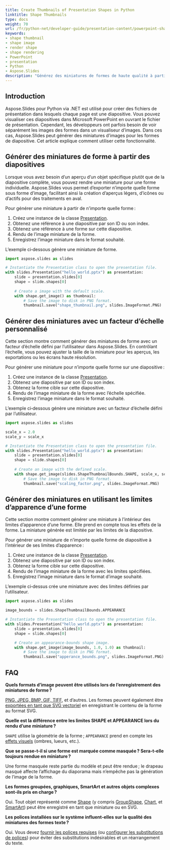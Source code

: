 ```yaml
---
title: Create Thumbnails of Presentation Shapes in Python
linktitle: Shape Thumbnails
type: docs
weight: 70
url: /fr/python-net/developer-guide/presentation-content/powerpoint-shapes/create-shape-thumbnails/
keywords:
- shape thumbnail
- shape image
- render shape
- shape rendering
- PowerPoint
- presentation
- Python
- Aspose.Slides
description: "Générez des miniatures de formes de haute qualité à partir de diapositives PowerPoint et OpenDocument avec Aspose.Slides pour Python via .NET – créez et exportez facilement des miniatures de présentations."
---
```


## **Introduction**

Aspose.Slides pour Python via .NET est utilisé pour créer des fichiers de présentation dans lesquels chaque page est une diapositive. Vous pouvez visualiser ces diapositives dans Microsoft PowerPoint en ouvrant le fichier de présentation. Cependant, les développeurs ont parfois besoin de voir séparément les images des formes dans un visualiseur d’images. Dans ces cas, Aspose.Slides peut générer des miniatures d’images pour les formes de diapositive. Cet article explique comment utiliser cette fonctionnalité.

## **Générer des miniatures de forme à partir des diapositives**

Lorsque vous avez besoin d’un aperçu d’un objet spécifique plutôt que de la diapositive complète, vous pouvez rendre une miniature pour une forme individuelle. Aspose.Slides vous permet d’exporter n’importe quelle forme sous forme d’image, facilitant ainsi la création d’aperçus légers, d’icônes ou d’actifs pour des traitements en aval.

Pour générer une miniature à partir de n’importe quelle forme :

1. Créez une instance de la classe [Presentation](https://reference.aspose.com/slides/python-net/aspose.slides/presentation/).
1. Obtenez une référence à une diapositive par son ID ou son index.
1. Obtenez une référence à une forme sur cette diapositive.
1. Rendu de l’image miniature de la forme.
1. Enregistrez l’image miniature dans le format souhaité.

L’exemple ci‑dessous génère une miniature de forme.

```py
import aspose.slides as slides

# Instantiate the Presentation class to open the presentation file.
with slides.Presentation("hello_world.pptx") as presentation:
    slide = presentation.slides[0]
    shape = slide.shapes[0]
    
    # Create a image with the default scale.
    with shape.get_image() as thumbnail:
        # Save the image to disk in PNG format.
        thumbnail.save("shape_thumbnail.png", slides.ImageFormat.PNG)
```

## **Générer des miniatures avec un facteur d’échelle personnalisé**

Cette section montre comment générer des miniatures de forme avec un facteur d’échelle défini par l’utilisateur dans Aspose.Slides. En contrôlant l’échelle, vous pouvez ajuster la taille de la miniature pour les aperçus, les exportations ou les écrans haute résolution.

Pour générer une miniature pour n’importe quelle forme sur une diapositive :

1. Créez une instance de la classe [Presentation](https://reference.aspose.com/slides/python-net/aspose.slides/presentation/).
1. Obtenez une diapositive par son ID ou son index.
1. Obtenez la forme cible sur cette diapositive.
1. Rendu de l’image miniature de la forme avec l’échelle spécifiée.
1. Enregistrez l’image miniature dans le format souhaité.

L’exemple ci‑dessous génère une miniature avec un facteur d’échelle défini par l’utilisateur.

```py
import aspose.slides as slides

scale_x = 2.0
scale_y = scale_x

# Instantiate the Presentation class to open the presentation file.
with slides.Presentation("hello_world.pptx") as presentation:
    slide = presentation.slides[0]
    shape = slide.shapes[0]
    
    # Create an image with the defined scale.
    with shape.get_image(slides.ShapeThumbnailBounds.SHAPE, scale_x, scale_y) as thumbnail:
        # Save the image to disk in PNG format.
        thumbnail.save("scaling_factor.png", slides.ImageFormat.PNG)
```

## **Générer des miniatures en utilisant les limites d’apparence d’une forme**

Cette section montre comment générer une miniature à l’intérieur des limites d’apparence d’une forme. Elle prend en compte tous les effets de la forme. La miniature générée est limitée par les limites de la diapositive.

Pour générer une miniature de n’importe quelle forme de diapositive à l’intérieur de ses limites d’apparence :

1. Créez une instance de la classe [Presentation](https://reference.aspose.com/slides/python-net/aspose.slides/presentation/).
1. Obtenez une diapositive par son ID ou son index.
1. Obtenez la forme cible sur cette diapositive.
1. Rendu de l’image miniature de la forme avec les limites spécifiées.
1. Enregistrez l’image miniature dans le format d’image souhaité.

L’exemple ci‑dessus crée une miniature avec des limites définies par l’utilisateur.

```py
import aspose.slides as slides

image_bounds = slides.ShapeThumbnailBounds.APPEARANCE

# Instantiate the Presentation class to open the presentation file.
with slides.Presentation("hello_world.pptx") as presentation:
    slide = presentation.slides[0]
    shape = slide.shapes[0]

    # Create an appearance-bounds shape image.
    with shape.get_image(image_bounds, 1.0, 1.0) as thumbnail:
        # Save the image to disk in PNG format.
        thumbnail.save("apperance_bounds.png", slides.ImageFormat.PNG)
```

## **FAQ**

**Quels formats d’image peuvent être utilisés lors de l’enregistrement des miniatures de forme ?**

[PNG, JPEG, BMP, GIF, TIFF](https://reference.aspose.com/slides/python-net/aspose.slides/imageformat/), et d’autres. Les formes peuvent également être [exportées en tant que SVG vectoriel](https://reference.aspose.com/slides/python-net/aspose.slides/shape/write_as_svg/) en enregistrant le contenu de la forme au format SVG.

**Quelle est la différence entre les limites SHAPE et APPEARANCE lors du rendu d’une miniature ?**

`SHAPE` utilise la géométrie de la forme ; `APPEARANCE` prend en compte les [effets visuels](/slides/fr/python-net/shape-effect/) (ombres, lueurs, etc.).

**Que se passe-t-il si une forme est marquée comme masquée ? Sera‑t‑elle toujours rendue en miniature ?**

Une forme masquée reste partie du modèle et peut être rendue ; le drapeau masqué affecte l’affichage du diaporama mais n’empêche pas la génération de l’image de la forme.

**Les formes groupées, graphiques, SmartArt et autres objets complexes sont‑ils pris en charge ?**

Oui. Tout objet représenté comme [Shape](https://reference.aspose.com/slides/python-net/aspose.slides/shape/) (y compris [GroupShape](https://reference.aspose.com/slides/python-net/aspose.slides/groupshape/), [Chart](https://reference.aspose.com/slides/python-net/aspose.slides.charts/chart/), et [SmartArt](https://reference.aspose.com/slides/python-net/aspose.slides.smartart/smartart/)) peut être enregistré en tant que miniature ou en SVG.

**Les polices installées sur le système influent‑elles sur la qualité des miniatures des formes texte ?**

Oui. Vous devez [fournir les polices requises](/slides/fr/python-net/custom-font/) (ou [configurer les substitutions de polices](/slides/fr/python-net/font-substitution/)) pour éviter des substitutions indésirables et un réarrangement du texte.